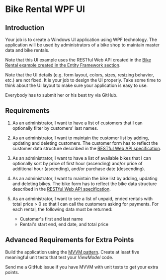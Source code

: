 # Bike Rental WPF UI

## Introduction

Your job is to create a Windows UI application using WPF technology. The application will be used by administrators of a bike shop to maintain master data and bike rentals.

Note that this UI example uses the RESTful Web API created in the [Bike Rental example created in the Entity Framework section](https://github.com/rstropek/htl-csharp/tree/master/entity-framework/9040-bike-rental).

Note that the UI details (e.g. form layout, colors, sizes, resizing behavior, etc.) are not fixed. It is your job to design the UI properly. Take some time to think about the UI layout to make sure your application is easy to use.

Everybody has to submit her or his best try via GitHub.

## Requirements

1. As an administrator, I want to have a list of customers that I can optionally filter by customers' last names.

1. As an administrator, I want to maintain the customer list by adding, updating and deleting customers. The customer form has to reflect the customer data structure described in the [RESTful Web API specification](https://github.com/rstropek/htl-csharp/tree/master/entity-framework/9040-bike-rental).

1. As an administrator, I want to have a list of available bikes that I can optionally sort by price of first hour (ascending) and/or price of additional hour (ascending), and/or purchase date (descending).

1. As an administrator, I want to maintain the bike list by adding, updating and deleting bikes. The bike form has to reflect the bike data structure described in the [RESTful Web API specification](https://github.com/rstropek/htl-csharp/tree/master/entity-framework/9040-bike-rental).

1. As an administrator, I want to see a list of unpaid, ended rentals with total price > 0 so that I can call the customers asking for payments. For each rental, the following data must be returned:
    * Customer's first and last name
    * Rental's start end, end date, and total price

## Advanced Requirements for Extra Points

Build the application using the [MVVM pattern](https://www.codeproject.com/Articles/165368/WPF-MVVM-Quick-Start-Tutorial). Create at least five meaningful unit tests that test your *ViewModel* code.

Send me a GitHub issue if you have MVVM with unit tests to get your extra points.
